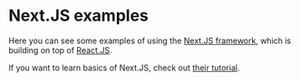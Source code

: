 # Next.JS examples

Here you can see some examples of using
the [Next.JS framework](https://nextjs.org/), which is building on top of
[React.JS](https://react.dev/).

If you want to learn basics of Next.JS, check
out [their tutorial](https://nextjs.org/learn/foundations/).
